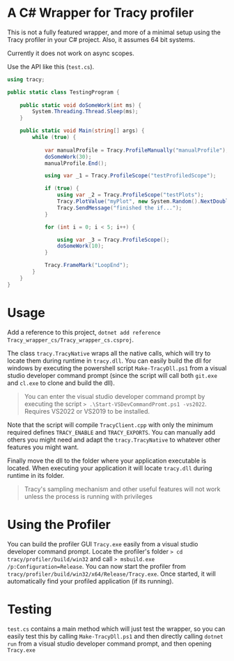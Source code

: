 # A C# Wrapper for Tracy profiler

This is not a fully featured wrapper, and more of a minimal setup using the Tracy profiler in your C# project. Also, it assumes 64 bit systems.

Currently it does not work on async scopes.

Use the API like this (`test.cs`).

```cs
using tracy;

public static class TestingProgram {
        
    public static void doSomeWork(int ms) {
        System.Threading.Thread.Sleep(ms);
    }

    public static void Main(string[] args) {
        while (true) {
            
            var manualProfile = Tracy.ProfileManually("manualProfile");
            doSomeWork(30);
            manualProfile.End();

            using var _1 = Tracy.ProfileScope("testProfiledScope");

            if (true) {
                using var _2 = Tracy.ProfileScope("testPlots");
                Tracy.PlotValue("myPlot", new System.Random().NextDouble());
                Tracy.SendMessage("finished the if...");
            }

            for (int i = 0; i < 5; i++) {

                using var _3 = Tracy.ProfileScope();
                doSomeWork(10);
            }

            Tracy.FrameMark("LoopEnd");
        }
    }
}
```

# Usage

Add a reference to this project, `dotnet add reference Tracy_wrapper_cs/Tracy_wrapper_cs.csproj`.

The class `tracy.TracyNative` wraps all the native calls, which will try to locate them during runtime in `tracy.dll`. You can easily build the dll for windows by executing the powershell script `Make-TracyDll.ps1` from a visual studio developer command prompt (since the script will call both `git.exe` and `cl.exe` to clone and build the dll).

> You can enter the visual studio developer command prompt by executing the script `> .\Start-VSDevCommandPromt.ps1 -vs2022`. Requires VS2022 or VS2019 to be installed.

Note that the script will compile `TracyClient.cpp` with only the minimum required defines `TRACY_ENABLE` and `TRACY_EXPORTS`. You can manually add others you might need and adapt the `tracy.TracyNative` to whatever other features you might want.

Finally move the dll to the folder where your application executable is located. When executing your application it will locate `tracy.dll` during runtime in its folder.

> Tracy's sampling mechanism and other useful features will not work unless the process is running with privileges

# Using the Profiler

You can build the profiler GUI `Tracy.exe` easily from a visual studio developer command prompt. Locate the profiler's folder `> cd tracy/profiler/build/win32` and call `> msbuild.exe /p:Configuration=Release`. You can now start the profiler from `tracy/profiler/build/win32/x64/Release/Tracy.exe`. Once started, it will automatically find your profiled application (if its running).

# Testing

`test.cs` contains a main method which will just test the wrapper, so you can easily test this by calling `Make-TracyDll.ps1` and then directly calling `dotnet run` from a visual studio developer command prompt, and then opening `Tracy.exe`